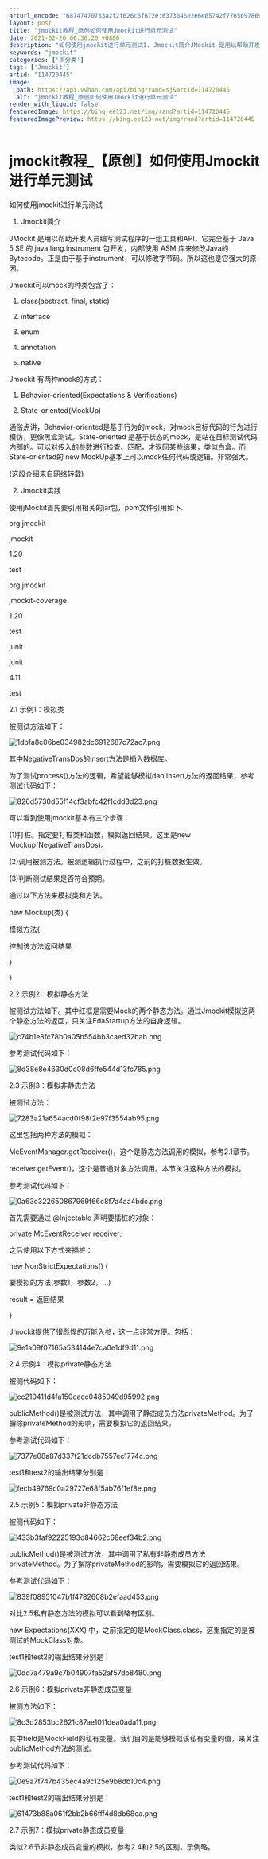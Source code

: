 ```yaml
---
arturl_encode: "68747470733a2f2f626c6f672e:6373646e2e6e65742f77656978696e5f33393832383835392f:61727469636c652f64657461696c732f313134373230343435"
layout: post
title: "jmockit教程_原创如何使用Jmockit进行单元测试"
date: 2021-02-26 06:36:20 +0800
description: "如何使用jmockit进行单元测试1. Jmockit简介JMockit 是用以帮助开发人员编写测试"
keywords: "jmockit"
categories: ['未分类']
tags: ['Jmockit']
artid: "114720445"
image:
  path: https://api.vvhan.com/api/bing?rand=sj&artid=114720445
  alt: "jmockit教程_原创如何使用Jmockit进行单元测试"
render_with_liquid: false
featuredImage: https://bing.ee123.net/img/rand?artid=114720445
featuredImagePreview: https://bing.ee123.net/img/rand?artid=114720445
---
```


# jmockit教程\_【原创】如何使用Jmockit进行单元测试

如何使用jmockit进行单元测试

1. Jmockit简介

JMockit 是用以帮助开发人员编写测试程序的一组工具和API，它完全基于 Java 5 SE 的 java.lang.instrument 包开发，内部使用 ASM 库来修改Java的Bytecode。正是由于基于instrument，可以修改字节码。所以这也是它强大的原因。

Jmockit可以mock的种类包含了：

1. class(abstract, final, static)

2. interface

3. enum

4. annotation

5. native

Jmockit 有两种mock的方式：

1. Behavior-oriented(Expectations & Verifications)

2. State-oriented(MockUp)

通俗点讲，Behavior-oriented是基于行为的mock，对mock目标代码的行为进行模仿，更像黑盒测试。State-oriented 是基于状态的mock，是站在目标测试代码内部的。可以对传入的参数进行检查、匹配，才返回某些结果，类似白盒。而State-oriented的 new MockUp基本上可以mock任何代码或逻辑。非常强大。

(这段介绍来自网络转载)

2. Jmockit实践

使用jMockit首先要引用相关的jar包，pom文件引用如下.

org.jmockit

jmockit

1.20

test

org.jmockit

jmockit-coverage

1.20

test

junit

junit

4.11

test

2.1 示例1：模拟类

被测试方法如下：

![1dbfa8c06be034982dc6912687c72ac7.png](https://i-blog.csdnimg.cn/blog_migrate/01f283361929bd890dfd8b9ad97a0bc6.png)

其中NegativeTransDos的insert方法是插入数据库。

为了测试process()方法的逻辑，希望能够模拟dao.insert方法的返回结果，参考测试代码如下：

![826d5730d55f14cf3abfc42f1cdd3d23.png](https://i-blog.csdnimg.cn/blog_migrate/4343974a568f088b52fe57ccd20e776f.png)

可以看到使用jmockit基本有三个步骤：

(1)打桩。指定要打桩类和函数，模拟返回结果。这里是new Mockup(NegativeTransDos)。

(2)调用被测方法。被测逻辑执行过程中，之前的打桩数据生效。

(3)判断测试结果是否符合预期。

通过以下方法来模拟类和方法。

new Mockup(类) {

模拟方法{

控制该方法返回结果

}

}

2.2 示例2：模拟静态方法

被测试方法如下。其中红框是需要Mock的两个静态方法。通过Jmockit模拟这两个静态方法的返回，只关注EdaStartup方法的自身逻辑。

![c74b1e8fc78b0a05b554bb3caed32bab.png](https://i-blog.csdnimg.cn/blog_migrate/cf2b6064594c8392b6e2af1b16bc7eb0.png)

参考测试代码如下：

![8d38e8e4630d0c08d6ffe544d13fc785.png](https://i-blog.csdnimg.cn/blog_migrate/07e82965c181a420621c74bc46aa9f0e.png)

2.3 示例3：模拟非静态方法

被测试方法：

![7283a21a654acd0f98f2e97f3554ab95.png](https://i-blog.csdnimg.cn/blog_migrate/c6afd86975370130c8ca0731b9b31600.png)

这里包括两种方法的模拟：

McEventManager.getReceiver()，这个是静态方法调用的模拟，参考2.1章节。

receiver.getEvent()，这个是普通对象方法调用。本节关注这种方法的模拟。

参考测试代码如下：

![0a63c322650867969f66c8f7a4aa4bdc.png](https://i-blog.csdnimg.cn/blog_migrate/3ec0872850290bb5dff28e2eb1d37279.png)

首先需要通过 @Injectable 声明要插桩的对象：

private McEventReceiver receiver;

之后使用以下方式来插桩：

new NonStrictExpectations() {

要模拟的方法(参数1，参数2，…)

result = 返回结果

}

Jmockit提供了很彪悍的万能入参，这一点非常方便。包括：

![9e1a09f07165a534144e7ca0e1df9d11.png](https://i-blog.csdnimg.cn/blog_migrate/624762db9bfe2cf81357a9fde73ada93.png)

2.4 示例4：模拟private静态方法

被测代码如下：

![cc210411d4fa150eacc0485049d95992.png](https://i-blog.csdnimg.cn/blog_migrate/bb42efda4d9dc63000275fc4c690317b.png)

publicMethod()是被测试方法，其中调用了静态成员方法privateMethod。为了摒除privateMethod的影响，需要模拟它的返回结果。

参考测试代码如下：

![7377e08a87d337f21dcdb7557ec1774c.png](https://i-blog.csdnimg.cn/blog_migrate/73a8b6700fb7b61dd4742da086ed6655.png)

test1和test2的输出结果分别是：

![fecb49769c0a29727e68f5ab76f1ef8e.png](https://i-blog.csdnimg.cn/blog_migrate/5166e0a484eea2c6750442cac5d38929.png)

2.5 示例5：模拟private非静态方法

被测代码如下：

![433b3faf92225193d84662c68eef34b2.png](https://i-blog.csdnimg.cn/blog_migrate/859d4c7c662661a1fe2a910e416264fa.png)

publicMethod()是被测试方法，其中调用了私有非静态成员方法privateMethod。为了摒除privateMethod的影响，需要模拟它的返回结果。

参考测试代码如下：

![839f08951047b1f4782608b2efaad453.png](https://i-blog.csdnimg.cn/blog_migrate/618961ed1d18d248817c4aeffaa0e048.png)

对比2.5私有静态方法的模拟可以看到略有区别。

new Expectations(XXX) 中，之前指定的是MockClass.class，这里指定的是被测试的MockClass对象。

test1和test2的输出结果分别是：

![0dd7a479a9c7b04907fa52af57db8480.png](https://i-blog.csdnimg.cn/blog_migrate/806f83feff671db57b6e263f8232edff.png)

2.6 示例6：模拟private非静态成员变量

被测方法如下：

![8c3d2853bc2621c87ae1011dea0ada11.png](https://i-blog.csdnimg.cn/blog_migrate/9f81a359f424c45f5702d852a9c573d3.png)

其中field是MockField的私有变量。我们目的是能够模拟该私有变量的值，来关注publicMethod方法的测试。

参考测试代码如下：

![0e9a7f747b435ec4a9c125e9b8db10c4.png](https://i-blog.csdnimg.cn/blog_migrate/a4b8dce5c1173fc52fbe2c8c4c10d1e9.png)

test1和test2的输出结果分别是：

![61473b88a061f2bb2b66fff4d8db68ca.png](https://i-blog.csdnimg.cn/blog_migrate/ed8c99d6466c83ef239dae717e81fce0.png)

2.7 示例7：模拟private静态成员变量

类似2.6节非静态成员变量的模拟，参考2.4和2.5的区别。示例略。